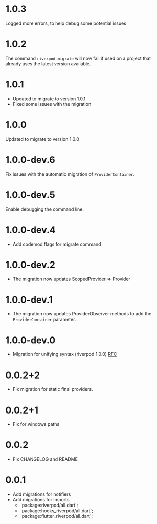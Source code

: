 # 1.0.3

Logged more errors, to help debug some potential issues

# 1.0.2

The command `riverpod migrate` will now fail if used on a project that already
uses the latest version available.

# 1.0.1

- Updated to migrate to version 1.0.1
- Fixed some issues with the migration

# 1.0.0

Updated to migrate to version 1.0.0

# 1.0.0-dev.6

Fix issues with the automatic migration of `ProviderContainer`.

# 1.0.0-dev.5

Enable debugging the command line.

# 1.0.0-dev.4

- Add codemod flags for migrate command

# 1.0.0-dev.2

- The migration now updates ScopedProvider => Provider

# 1.0.0-dev.1

- The migration now updates ProviderObserver methods to add the
  `ProviderContainer` parameter.

# 1.0.0-dev.0

- Migration for unifying syntax (riverpod 1.0.0) [RFC](https://github.com/rrousselGit/riverpod/issues/335)

# 0.0.2+2

- Fix migration for static final providers.

# 0.0.2+1

- Fix for windows paths

# 0.0.2

- Fix CHANGELOG and README

# 0.0.1

- Add migrations for notifiers
- Add migrations for imports
  - 'package:riverpod/all.dart';
  - 'package:hooks_riverpod/all.dart';
  - 'package:flutter_riverpod/all.dart';
